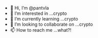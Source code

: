 - 👋 Hi, I’m @pantvla
- 👀 I’m interested in ...crypto
- 🌱 I’m currently learning ...crypto
- 💞️ I’m looking to collaborate on ...crypto
- 📫 How to reach me ...what?!

<!---
pantvla/pantvla is a ✨ special ✨ repository because its `README.md` (this file) appears on your GitHub profile.
You can click the Preview link to take a look at your changes.
--->
